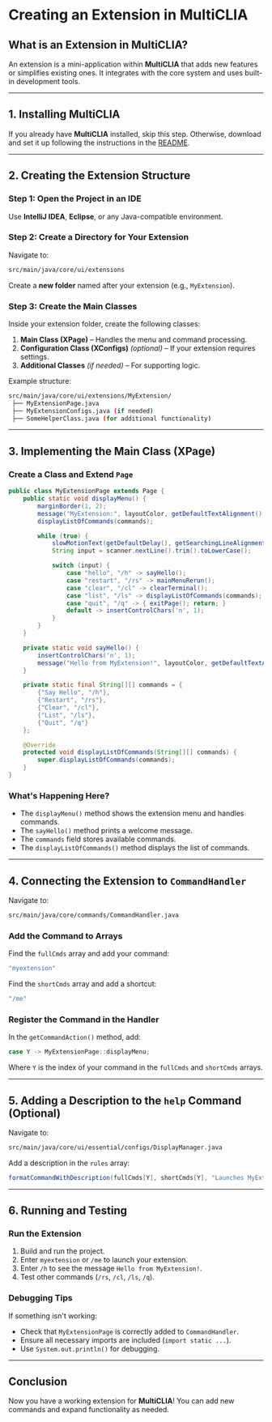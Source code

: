 # **Creating an Extension in MultiCLIA**

## **What is an Extension in MultiCLIA?**
An extension is a mini-application within **MultiCLIA** that adds new features or simplifies existing ones. It integrates with the core system and uses built-in development tools.

---
## **1. Installing MultiCLIA**
If you already have **MultiCLIA** installed, skip this step. Otherwise, download and set it up following the instructions in the [README](https://github.com/Akillot/MultiCLIA/blob/master/README.md).

---
## **2. Creating the Extension Structure**
### **Step 1: Open the Project in an IDE**
Use **IntelliJ IDEA**, **Eclipse**, or any Java-compatible environment.

### **Step 2: Create a Directory for Your Extension**
Navigate to:
```sh
src/main/java/core/ui/extensions
```
Create a **new folder** named after your extension (e.g., `MyExtension`).

### **Step 3: Create the Main Classes**
Inside your extension folder, create the following classes:
1. **Main Class (XPage)** – Handles the menu and command processing.
2. **Configuration Class (XConfigs)** *(optional)* – If your extension requires settings.
3. **Additional Classes** *(if needed)* – For supporting logic.

Example structure:
```sh
src/main/java/core/ui/extensions/MyExtension/
 ├── MyExtensionPage.java
 ├── MyExtensionConfigs.java (if needed)
 ├── SomeHelperClass.java (for additional functionality)
```

---
## **3. Implementing the Main Class (XPage)**
### **Create a Class and Extend `Page`**
```java
public class MyExtensionPage extends Page {
    public static void displayMenu() {
        marginBorder(1, 2);
        message("MyExtension:", layoutColor, getDefaultTextAlignment(), getDefaultDelay(), out::print);
        displayListOfCommands(commands);

        while (true) {
            slowMotionText(getDefaultDelay(), getSearchingLineAlignment(), false, getColor(layoutColor) + searchingArrow, "");
            String input = scanner.nextLine().trim().toLowerCase();

            switch (input) {
                case "hello", "/h" -> sayHello();
                case "restart", "/rs" -> mainMenuRerun();
                case "clear", "/cl" -> clearTerminal();
                case "list", "/ls" -> displayListOfCommands(commands);
                case "quit", "/q" -> { exitPage(); return; }
                default -> insertControlChars('n', 1);
            }
        }
    }

    private static void sayHello() {
        insertControlChars('n', 1);
        message("Hello from MyExtension!", layoutColor, getDefaultTextAlignment(), getDefaultDelay(), out::print);
    }

    private static final String[][] commands = {
        {"Say Hello", "/h"},
        {"Restart", "/rs"},
        {"Clear", "/cl"},
        {"List", "/ls"},
        {"Quit", "/q"}
    };

    @Override
    protected void displayListOfCommands(String[][] commands) {
        super.displayListOfCommands(commands);
    }
}
```

### **What's Happening Here?**
- The `displayMenu()` method shows the extension menu and handles commands.
- The `sayHello()` method prints a welcome message.
- The `commands` field stores available commands.
- The `displayListOfCommands()` method displays the list of commands.

---
## **4. Connecting the Extension to `CommandHandler`**
Navigate to:
```sh
src/main/java/core/commands/CommandHandler.java
```
### **Add the Command to Arrays**
Find the `fullCmds` array and add your command:
```java
"myextension"
```
Find the `shortCmds` array and add a shortcut:
```java
"/me"
```

### **Register the Command in the Handler**
In the `getCommandAction()` method, add:
```java
case Y -> MyExtensionPage::displayMenu;
```
Where `Y` is the index of your command in the `fullCmds` and `shortCmds` arrays.

---
## **5. Adding a Description to the `help` Command (Optional)**
Navigate to:
```sh
src/main/java/core/ui/essential/configs/DisplayManager.java
```
Add a description in the `rules` array:
```java
formatCommandWithDescription(fullCmds[Y], shortCmds[Y], "Launches MyExtension"),
```
---
## **6. Running and Testing**
### **Run the Extension**
1. Build and run the project.
2. Enter `myextension` or `/me` to launch your extension.
3. Enter `/h` to see the message `Hello from MyExtension!`.
4. Test other commands (`/rs`, `/cl`, `/ls`, `/q`).

### **Debugging Tips**
If something isn't working:
- Check that `MyExtensionPage` is correctly added to `CommandHandler`.
- Ensure all necessary imports are included (`import static ...`).
- Use `System.out.println()` for debugging.

---
## **Conclusion**
Now you have a working extension for **MultiCLIA**! You can add new commands and expand functionality as needed.

